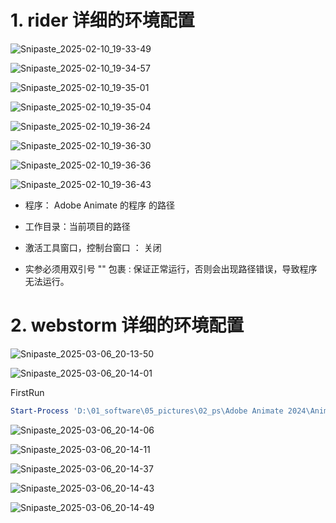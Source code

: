 # 1. rider 详细的环境配置

![Snipaste_2025-02-10_19-33-49](附件/Snipaste_2025-02-10_19-33-49.png)

![Snipaste_2025-02-10_19-34-57](附件/Snipaste_2025-02-10_19-34-57.png)

![Snipaste_2025-02-10_19-35-01](附件/Snipaste_2025-02-10_19-35-01.png)

![Snipaste_2025-02-10_19-35-04](附件/Snipaste_2025-02-10_19-35-04.png)

![Snipaste_2025-02-10_19-36-24](附件/Snipaste_2025-02-10_19-36-24.png)

![Snipaste_2025-02-10_19-36-30](附件/Snipaste_2025-02-10_19-36-30.png)

![Snipaste_2025-02-10_19-36-36](附件/Snipaste_2025-02-10_19-36-36.png)

![Snipaste_2025-02-10_19-36-43](附件/Snipaste_2025-02-10_19-36-43.png)

- 程序： Adobe Animate 的程序 的路径
- 工作目录：当前项目的路径
- 激活工具窗口，控制台窗口 ： 关闭

- 实参必须用双引号 "" 包裹 : 保证正常运行，否则会出现路径错误，导致程序无法运行。

# 2. webstorm 详细的环境配置

![Snipaste_2025-03-06_20-13-50](附件/Snipaste_2025-03-06_20-13-50.png)

![Snipaste_2025-03-06_20-14-01](附件/Snipaste_2025-03-06_20-14-01.png)

FirstRun

```powershell
Start-Process 'D:\01_software\05_pictures\02_ps\Adobe Animate 2024\Animate.exe'
```



![Snipaste_2025-03-06_20-14-06](附件/Snipaste_2025-03-06_20-14-06.png)





![Snipaste_2025-03-06_20-14-11](附件/Snipaste_2025-03-06_20-14-11.png)

![Snipaste_2025-03-06_20-14-37](附件/Snipaste_2025-03-06_20-14-37.png)

![Snipaste_2025-03-06_20-14-43](附件/Snipaste_2025-03-06_20-14-43.png)

![Snipaste_2025-03-06_20-14-49](附件/Snipaste_2025-03-06_20-14-49.png)
